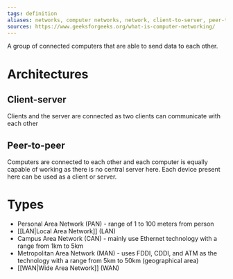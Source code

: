 ```yaml
---
tags: definition
aliases: networks, computer networks, network, client-to-server, peer-to-peer, PAN, personal area network
sources: https://www.geeksforgeeks.org/what-is-computer-networking/
---
```



A group of connected computers that are able to send data to each other.

# Architectures
## Client-server
Clients and the server are connected as two clients can communicate with each other

## Peer-to-peer
Computers are connected to each other and each computer is equally capable of working as there is no central server here. Each device present here can be used as a client or server.



# Types
- Personal Area Network (PAN) - range of 1 to 100 meters from person
- [[LAN|Local Area Network]] (LAN)
- Campus Area Network (CAN) - mainly use Ethernet technology with a range from 1km to 5km
- Metropolitan Area Network (MAN) - uses FDDI, CDDI, and ATM as the technology with a range from 5km to 50km (geographical area)
- [[WAN|Wide Area Network]] (WAN)